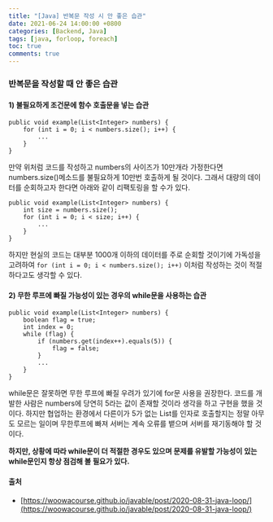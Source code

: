 ```yaml
---
title: "[Java] 반복문 작성 시 안 좋은 습관"
date: 2021-06-24 14:00:00 +0800
categories: [Backend, Java]
tags: [java, forloop, foreach]
toc: true
comments: true
---
```


### 반복문을 작성할 때 안 좋은 습관
#### 1) 불필요하게 조건문에 함수 호출문을 넣는 습관
~~~
public void example(List<Integer> numbers) {
    for (int i = 0; i < numbers.size(); i++) {
        ...
    }
}
~~~

만약 위처럼 코드를 작성하고 numbers의 사이즈가 10만개라 가정한다면 numbers.size()메소드를 불필요하게 10만번 호출하게 될 것이다. 그래서 대량의 데이터를 순회하고자 한다면 아래와 같이 리팩토링을 할 수가 있다.
~~~
public void example(List<Integer> numbers) {
    int size = numbers.size();
    for (int i = 0; i < size; i++) {
        ...
    }
}
~~~

하지만 현실의 코드는 대부분 1000개 이하의 데이터를 주로 순회할 것이기에 가독성을 고려하여 `for (int i = 0; i < numbers.size(); i++)` 이처럼 작성하는 것이 적절하다고도 생각할 수 있다.

#### 2) 무한 루프에 빠질 가능성이 있는 경우의 while문을 사용하는 습관
~~~
public void example(List<Integer> numbers) {
    boolean flag = true;
    int index = 0;
    while (flag) {
        if (numbers.get(index++).equals(5)) {
            flag = false;
        }
        ...
    }
}
~~~
while문은 잘못하면 무한 루프에 빠질 우려가 있기에 for문 사용을 권장한다. 코드를 개발한 사람은 numbers에 당연히 5라는 값이 존재할 것이라 생각을 하고 구현을 했을 것이다. 하지만 협업하는 환경에서 다른이가 5가 없는 List를 인자로 호출할지는 정말 아무도 모르는 일이며 무한루프에 빠져 서버는 계속 오류를 뱉으며 서버를 재기동해야 할 것이다.

<b>하지만, 상황에 따라 while문이 더 적절한 경우도 있으며 문제를 유발할 가능성이 있는 while문인지 항상 점검해 볼 필요가 있다.</b>

#### 출처
- [https://woowacourse.github.io/javable/post/2020-08-31-java-loop/](https://woowacourse.github.io/javable/post/2020-08-31-java-loop/)